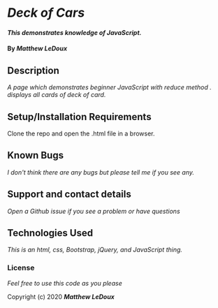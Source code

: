# _Deck of Cars_

#### _This demonstrates knowledge of JavaScript._

#### By _**Matthew LeDoux**_

## Description

_A page which demonstrates beginner JavaScript with reduce method ._
_displays all cards of deck of card._

## Setup/Installation Requirements

Clone the repo and open the .html file in a browser.

## Known Bugs

_I don't think there are any bugs but please tell me if you see any._

## Support and contact details

_Open a Github issue if you see a problem or have questions_

## Technologies Used

_This is an html, css, Bootstrap, jQuery, and JavaScript thing._

### License

*Feel free to use this code as you please*

Copyright (c) 2020 **_Matthew LeDoux_**